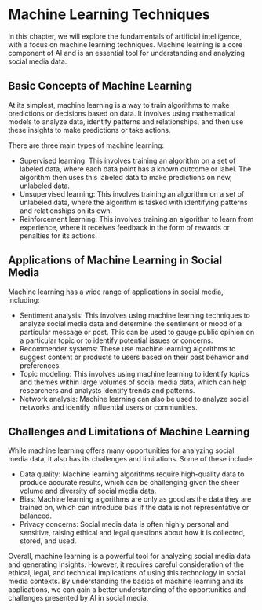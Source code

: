 Machine Learning Techniques
==============================================================================================

In this chapter, we will explore the fundamentals of artificial intelligence, with a focus on machine learning techniques. Machine learning is a core component of AI and is an essential tool for understanding and analyzing social media data.

Basic Concepts of Machine Learning
----------------------------------

At its simplest, machine learning is a way to train algorithms to make predictions or decisions based on data. It involves using mathematical models to analyze data, identify patterns and relationships, and then use these insights to make predictions or take actions.

There are three main types of machine learning:

* Supervised learning: This involves training an algorithm on a set of labeled data, where each data point has a known outcome or label. The algorithm then uses this labeled data to make predictions on new, unlabeled data.
* Unsupervised learning: This involves training an algorithm on a set of unlabeled data, where the algorithm is tasked with identifying patterns and relationships on its own.
* Reinforcement learning: This involves training an algorithm to learn from experience, where it receives feedback in the form of rewards or penalties for its actions.

Applications of Machine Learning in Social Media
------------------------------------------------

Machine learning has a wide range of applications in social media, including:

* Sentiment analysis: This involves using machine learning techniques to analyze social media data and determine the sentiment or mood of a particular message or post. This can be used to gauge public opinion on a particular topic or to identify potential issues or concerns.
* Recommender systems: These use machine learning algorithms to suggest content or products to users based on their past behavior and preferences.
* Topic modeling: This involves using machine learning to identify topics and themes within large volumes of social media data, which can help researchers and analysts identify trends and patterns.
* Network analysis: Machine learning can also be used to analyze social networks and identify influential users or communities.

Challenges and Limitations of Machine Learning
----------------------------------------------

While machine learning offers many opportunities for analyzing social media data, it also has its challenges and limitations. Some of these include:

* Data quality: Machine learning algorithms require high-quality data to produce accurate results, which can be challenging given the sheer volume and diversity of social media data.
* Bias: Machine learning algorithms are only as good as the data they are trained on, which can introduce bias if the data is not representative or balanced.
* Privacy concerns: Social media data is often highly personal and sensitive, raising ethical and legal questions about how it is collected, stored, and used.

Overall, machine learning is a powerful tool for analyzing social media data and generating insights. However, it requires careful consideration of the ethical, legal, and technical implications of using this technology in social media contexts. By understanding the basics of machine learning and its applications, we can gain a better understanding of the opportunities and challenges presented by AI in social media.
